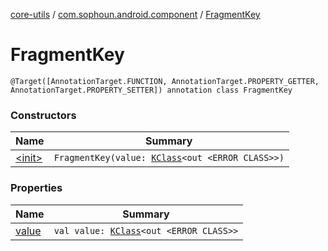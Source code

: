 [core-utils](../../index.md) / [com.sophoun.android.component](../index.md) / [FragmentKey](./index.md)

# FragmentKey

`@Target([AnnotationTarget.FUNCTION, AnnotationTarget.PROPERTY_GETTER, AnnotationTarget.PROPERTY_SETTER]) annotation class FragmentKey`

### Constructors

| Name | Summary |
|---|---|
| [&lt;init&gt;](-init-.md) | `FragmentKey(value: `[`KClass`](https://kotlinlang.org/api/latest/jvm/stdlib/kotlin.reflect/-k-class/index.html)`<out <ERROR CLASS>>)` |

### Properties

| Name | Summary |
|---|---|
| [value](value.md) | `val value: `[`KClass`](https://kotlinlang.org/api/latest/jvm/stdlib/kotlin.reflect/-k-class/index.html)`<out <ERROR CLASS>>` |
